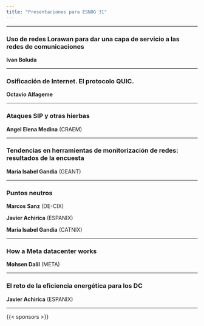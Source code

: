 ```yaml
---
title: "Presentaciones para ESNOG 31"
---
```


---------------------------

### Uso de redes Lorawan para dar una capa de servicio a las redes de comunicaciones

**Ivan Boluda**

---------------------------

### Osificación de Internet. El protocolo QUIC.

**Octavio Alfageme**

---------------------------

### Ataques SIP y otras hierbas

**Angel Elena Medina** (CRAEM)

---------------------------

### Tendencias en herramientas de monitorización de redes: resultados de la encuesta

**Maria Isabel Gandia** (GEANT)

---------------------------

### Puntos neutros

**Marcos Sanz** (DE-CIX)

**Javier Achirica** (ESPANIX)

**Maria Isabel Gandia** (CATNIX)

---------------------------

### How a Meta datacenter works

**Mohsen Dalil** (META)

---------------------------

### El reto de la eficiencia energética para los DC

**Javier Achirica** (ESPANIX)

---------------------------

{{< sponsors >}}